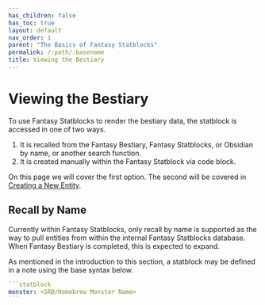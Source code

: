 ```yaml
---
has_children: false
has_toc: true
layout: default
nav_order: 1
parent: "The Basics of Fantasy Statblocks"
permalink: /:path/:basename
title: Viewing the Bestiary
---
```


# Viewing the Bestiary

To use Fantasy Statblocks to render the bestiary data, the statblock is accessed in one of two ways. 

1. It is recalled from the Fantasy Bestiary, Fantasy Statblocks, or Obsidian by name, or another search function.
2. It is created manually within the Fantasy Statblock via code block. 

On this page we will cover the first option. The second will be covered in [Creating a New Entity](01-02-Creating-A-New-Entity.md).

## Recall by Name

Currently within Fantasy Statblocks, only recall by name is supported as the way to pull entities from within the internal Fantasy Statblocks database. When Fantasy Bestiary is completed, this is expected to expand.

As mentioned in the introduction to this section, a statblock may be defined in a note using the base syntax below.

````yaml
```statblock
monster: <SRD/Homebrew Monster Name>
```
````
